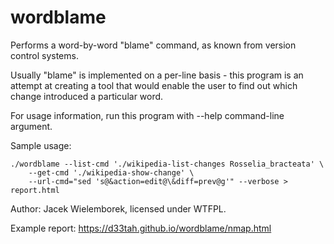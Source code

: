# wordblame

Performs a word-by-word "blame" command, as known from version control
systems.

Usually "blame" is implemented on a per-line basis - this program is an
attempt at creating a tool that would enable the user to find out which change
introduced a particular word.

For usage information, run this program with --help command-line argument.

Sample usage:

```
./wordblame --list-cmd './wikipedia-list-changes Rosselia_bracteata' \
    --get-cmd './wikipedia-show-change' \
    --url-cmd="sed 's@&action=edit@\&diff=prev@g'" --verbose > report.html
```

Author: Jacek Wielemborek, licensed under WTFPL.

Example report: https://d33tah.github.io/wordblame/nmap.html

